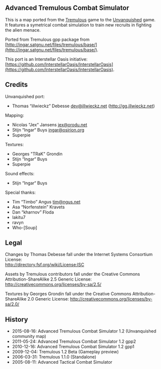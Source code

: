 Advanced Tremulous Combat Simulator
-----------------------------------

This is a map ported from the [Tremulous](http://tremulous.net/) game to the [Unvanquished](https://www.unvanquished.net/) game. It features a symetrical combat simulation to train new recruits in fighting the alien menace.

Ported from Tremulous gpp package from [http://ingar.satgnu.net/files/tremulous/base/](http://ingar.satgnu.net/files/tremulous/base/).

This port is an Interstellar Oasis initiative: [https://github.com/InterstellarOasis/InterstellarOasis](https://github.com/InterstellarOasis/InterstellarOasis).

Credits
-------

Unvanquished port:

* Thomas “illwieckz” Debesse <dev@illwieckz.net> (http://gg.illwieckz.net)

Mapping:

* Nicolas “Jex“ Jansens <jex@orodu.net>
* Stijn “Ingar“ Buys <ingar@osirion.org>
* Superpie

Textures:

* Georges "TRaK" Grondin
* Stijn “Ingar“ Buys
* Superpie

Sound effects:

* Stijn “Ingar“ Buys

Special thanks:

* Tim “Timbo” Angus <tim@ngus.net>
* Asa “Norfenstein” Kravets
* Dan “kharnov” Floda
* lakitu7
* ravyn
* Who-[Soup]

Legal
-----

Changes by Thomas Debesse fall under the Internet Systems Consortium License:  
http://directory.fsf.org/wiki/License:ISC

Assets by Tremulous contributors fall under the Creative Commons Attribution-ShareAlike 2.5 Generic License:  
http://creativecommons.org/licenses/by-sa/2.5/

Textures by Georges Grondin fall under the Creative Commons Attribution-ShareAlike 2.0 Generic License:
http://creativecommons.org/licenses/by-sa/2.0/

History
-------

* 2015-08-16:	Advanced Tremulous Combat Simulator 1.2 (Unvanquished community map)
* 2011-05-24:	Advanced Tremulous Combat Simulator 1.2 gpp2
* 2010-12-16:	Advanced Tremulous Combat Simulator 1.2 gpp1
* 2009-12-04:	Tremulous 1.2 Beta (Gameplay preview)
* 2006-03-31:	Tremulous 1.1.0 (Standalone)
* 2005-08-11:	Advanced Tactical Combat Simulator
